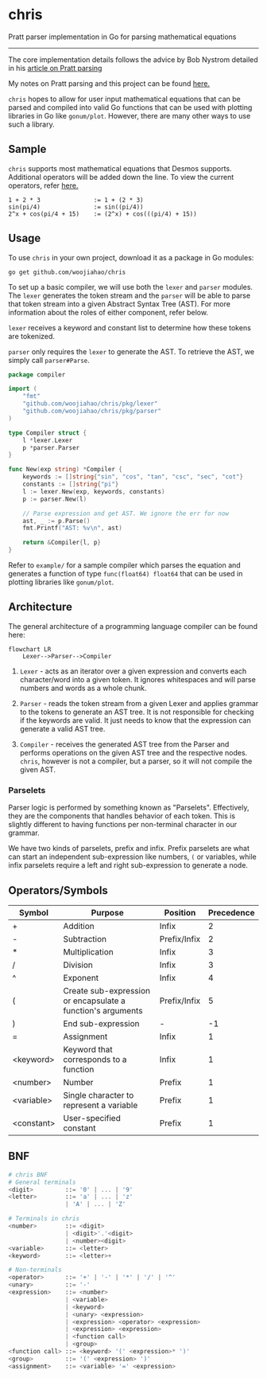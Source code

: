 # chris

Pratt parser implementation in Go for parsing mathematical equations

---

The core implementation details follows the advice by
Bob Nystrom detailed in
his [article on Pratt parsing](http://journal.stuffwithstuff.com/2011/03/19/pratt-parsers-expression-parsing-made-easy/)

My notes on Pratt parsing and this project can be
found [here.](https://woojiahao.notion.site/Pratt-Parsing-Notes-a3ccdbc32a424be6bcf67f52769ebd94)

`chris` hopes to allow for user input mathematical equations that can be parsed and compiled into valid Go functions
that can be used with plotting libraries in Go like `gonum/plot`. However, there are many other ways to use such a
library.

## Sample

`chris` supports most mathematical equations that Desmos supports. Additional operators will be added down the line. To
view the current operators, refer [here.](#operatorssymbols)

```text
1 + 2 * 3               := 1 + (2 * 3)
sin(pi/4)               := sin((pi/4))
2^x + cos(pi/4 + 15)    := (2^x) + cos(((pi/4) + 15))
```

## Usage

To use `chris` in your own project, download it as a package in Go modules:

```command
go get github.com/woojiahao/chris
```

To set up a basic compiler, we will use both the `lexer` and `parser` modules. The `lexer` generates the token stream
and the `parser` will be able to parse that token stream into a given Abstract Syntax Tree (AST). For more information
about the roles of either component, refer below.

`lexer` receives a keyword and constant list to determine how these tokens are tokenized.

`parser` only requires the `lexer` to generate the AST. To retrieve the AST, we simply call `parser#Parse`.

```go
package compiler

import (
	"fmt"
	"github.com/woojiahao/chris/pkg/lexer"
	"github.com/woojiahao/chris/pkg/parser"
)

type Compiler struct {
	l *lexer.Lexer
	p *parser.Parser
}

func New(exp string) *Compiler {
	keywords := []string{"sin", "cos", "tan", "csc", "sec", "cot"}
	constants := []string{"pi"}
	l := lexer.New(exp, keywords, constants)
	p := parser.New(l)

	// Parse expression and get AST. We ignore the err for now
	ast, _ := p.Parse()
	fmt.Printf("AST: %v\n", ast)

	return &Compiler{l, p}
}
```

Refer to `example/` for a sample compiler which parses the equation and generates a function of
type `func(float64) float64` that can be used in plotting libraries like `gonum/plot`.

## Architecture

The general architecture of a programming language compiler can be found here:

```mermaid
flowchart LR
    Lexer-->Parser-->Compiler
```

1. `Lexer` - acts as an iterator over a given expression and converts each character/word into a given token. It ignores
   whitespaces and will parse numbers and words as a whole chunk.

2. `Parser` - reads the token stream from a given Lexer and applies grammar to the tokens to generate an AST tree. It is
   not responsible for checking if the keywords are valid. It just needs to know that the expression can generate a
   valid AST tree.

3. `Compiler` - receives the generated AST tree from the Parser and performs operations on the given AST tree and the
   respective nodes. `chris`, however is not a compiler, but a parser, so it will not compile the given AST.

### Parselets

Parser logic is performed by something known as "Parselets". Effectively, they are the components that handles behavior
of each token. This is slightly different to having functions per non-terminal character in our grammar.

We have two kinds of parselets, prefix and infix. Prefix parselets are what can start an independent sub-expression like
numbers, `(` or variables, while infix parselets require a left and right sub-expression to generate a node.

## Operators/Symbols

| Symbol      | Purpose                                                     | Position     | Precedence |
|-------------|-------------------------------------------------------------|--------------|------------|
| +           | Addition                                                    | Infix        | 2          |
| -           | Subtraction                                                 | Prefix/Infix | 2          |
| *           | Multiplication                                              | Infix        | 3          |
| /           | Division                                                    | Infix        | 3          |
| ^           | Exponent                                                    | Infix        | 4          |
| (           | Create sub-expression or encapsulate a function's arguments | Prefix/Infix | 5          |
| )           | End sub-expression                                          | -            | -1         |
| =           | Assignment                                                  | Infix        | 1          |
| \<keyword>  | Keyword that corresponds to a function                      | Infix        | 1          |
| \<number>   | Number                                                      | Prefix       | 1          |
| \<variable> | Single character to represent a variable                    | Prefix       | 1          |
| \<constant> | User-specified constant                                     | Prefix       | 1          |

## BNF

```elixir
# chris BNF
# General terminals
<digit>         ::= '0' | ... | '9'
<letter>        ::= 'a' | ... | 'z'
                | 'A' | ... | 'Z'

# Terminals in chris
<number>        ::= <digit> 
                | <digit>'.'<digit>
                | <number><digit>
<variable>      ::= <letter>
<keyword>       ::= <letter>+

# Non-terminals
<operator>      ::= '+' | '-' | '*' | '/' | '^'
<unary>         ::= '-'
<expression>    ::= <number>
                | <variable>
                | <keyword> 
                | <unary> <expression> 
                | <expression> <operator> <expression> 
                | <expression> <expression> 
                | <function call> 
                | <group>
<function call> ::= <keyword> '(' <expression>* ')'
<group>         ::= '(' <expression> ')'
<assignment>    ::= <variable> '=' <expression>
```